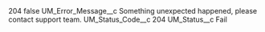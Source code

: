 <?xml version="1.0" encoding="UTF-8"?>
<CustomMetadata xmlns="http://soap.sforce.com/2006/04/metadata" xmlns:xsi="http://www.w3.org/2001/XMLSchema-instance" xmlns:xsd="http://www.w3.org/2001/XMLSchema">
    <label>204</label>
    <protected>false</protected>
    <values>
        <field>UM_Error_Message__c</field>
        <value xsi:type="xsd:string">Something unexpected happened, please contact support team.</value>
    </values>
    <values>
        <field>UM_Status_Code__c</field>
        <value xsi:type="xsd:string">204</value>
    </values>
    <values>
        <field>UM_Status__c</field>
        <value xsi:type="xsd:string">Fail</value>
    </values>
</CustomMetadata>

